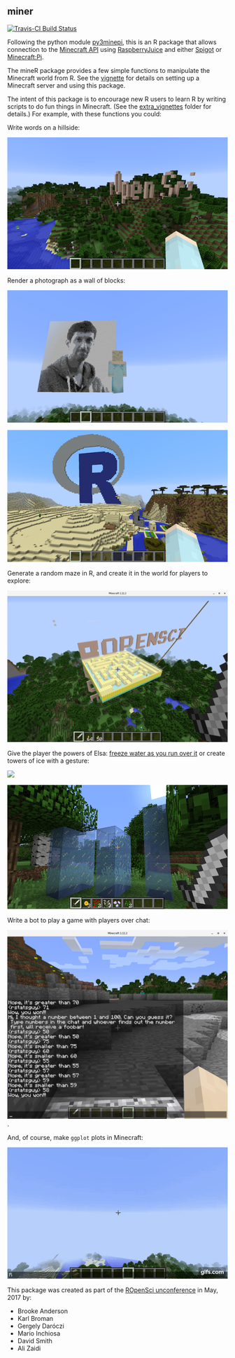 ## miner

[![Travis-CI Build Status](https://travis-ci.org/kbroman/miner.svg?branch=master)](https://travis-ci.org/kbroman/miner>)

Following the python module
[py3minepi](https://github.com/py3minepi/py3minepi), this is an R package that allows
connection to the
[Minecraft API](http://www.stuffaboutcode.com/p/minecraft-api-reference.html)
using [RaspberryJuice](https://dev.bukkit.org/projects/raspberryjuice)
and either [Spigot](https://www.spigotmc.org/) or
[Minecraft:Pi](https://minecraft.net/en-us/edition/pi/).

The mineR package provides a few simple functions to manipulate the Minecraft world from R. See
the [vignette](vignettes/mineR.Rmd) for details on setting up a Minecraft server and using
this package.

The
intent of this package is to encourage new R users to learn R by writing scripts to do fun things
in Minecraft. (See the [extra_vignettes](extra_vignettes) folder for details.)
For example, with these functions you could:

Write words on a hillside:

![](extra_vignettes/figure/rOpenSci_sign.png)

Render a photograph as a wall of blocks:

![](extra_vignettes/figure/karthik_minecraft.png)

![](extra_vignettes/figure/Rlogo_minecraft.png)

Generate a random maze in R, and create it in the world for players to explore:

![](extra_vignettes/figure/maze-minecraft.png)

Give the player the powers of Elsa: [freeze water as you run over it](https://youtu.be/6gcRyuj0smg)
or create towers of ice with a gesture:

![](extra_vignettes/figure/elsa-animated.gif)

![](extra_vignettes/figure/ice_towers.png)

Write a bot to play a game with players over chat:

![](extra_vignettes/figure/guessnum.png).

And, of course, make `ggplot` plots in Minecraft:

![](extra_vignettes/figure/ggplot.gif)

This package was created as part of the [ROpenSci unconference](http://unconf17.ropensci.org/)
in May, 2017 by:

* Brooke Anderson
* Karl Broman
* Gergely Daróczi
* Mario Inchiosa
* David Smith
* Ali Zaidi
